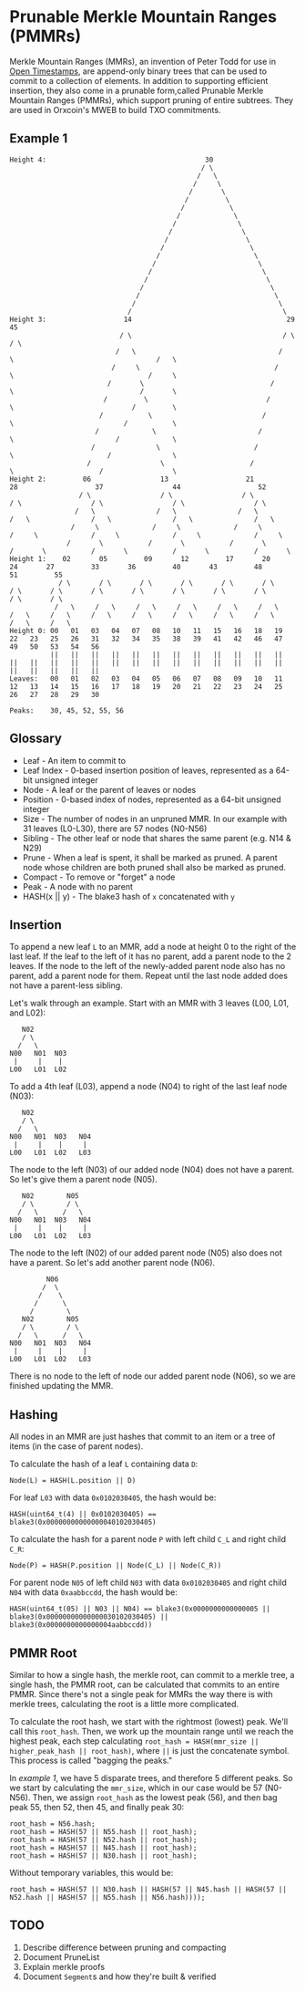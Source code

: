# Prunable Merkle Mountain Ranges (PMMRs)

Merkle Mountain Ranges (MMRs), an invention of Peter Todd for use in [Open Timestamps](https://github.com/opentimestamps/opentimestamps-server/blob/master/doc/merkle-mountain-range.md), are append-only binary trees that can be used to commit to a collection of elements. In addition to supporting efficient insertion, they also come in a prunable form,called Prunable Merkle Mountain Ranges (PMMRs), which support pruning of entire subtrees. They are used in Orxcoin\'s MWEB to build TXO commitments.

## Example 1

```
Height 4:                                       30
                                               / \
                                              /   \
                                             /     \
                                            /       \
                                           /         \
                                          /           \
                                         /             \
                                        /               \
                                       /                 \
                                      /                   \
                                     /                     \
                                    /                       \
                                   /                         \
                                  /                           \
                                 /                             \
                                /                               \
                               /                                 \
                              /                                   \
                             /                                     \
Height 3:                   14                                      29                                      45
                           / \                                     / \                                     / \
                          /   \                                   /   \                                   /   \
                         /     \                                 /     \                                 /     \
                        /       \                               /       \                               /       \
                       /         \                             /         \                             /         \
                      /           \                           /           \                           /           \
                     /             \                         /             \                         /             \
                    /               \                       /               \                       /               \
                   /                 \                     /                 \                     /                 \ 
Height 2:         06                 13                   21                 28                   37                 44                   52
                 / \                 / \                 / \                 / \                 / \                 / \                 / \
                /   \               /   \               /   \               /   \               /   \               /   \               /   \
               /     \             /     \             /     \             /     \             /     \             /     \             /     \
              /       \           /       \           /       \           /       \           /       \           /       \           /       \
Height 1:    02       05         09       12         17       20         24       27         33       36         40       43         48       51         55
            / \       / \       / \       / \       / \       / \       / \       / \       / \       / \       / \       / \       / \       / \       / \
           /   \     /   \     /   \     /   \     /   \     /   \     /   \     /   \     /   \     /   \     /   \     /   \     /   \     /   \     /   \ 
Height 0: 00   01   03   04   07   08   10   11   15   16   18   19   22   23   25   26   31   32   34   35   38   39   41   42   46   47   49   50   53   54   56
          ||   ||   ||   ||   ||   ||   ||   ||   ||   ||   ||   ||   ||   ||   ||   ||   ||   ||   ||   ||   ||   ||   ||   ||   ||   ||   ||   ||   ||   ||   ||
Leaves:   00   01   02   03   04   05   06   07   08   09   10   11   12   13   14   15   16   17   18   19   20   21   22   23   24   25   26   27   28   29   30

Peaks:    30, 45, 52, 55, 56
```

## Glossary

* Leaf - An item to commit to
* Leaf Index - 0-based insertion position of leaves, represented as a 64-bit unsigned integer
* Node - A leaf or the parent of leaves or nodes
* Position - 0-based index of nodes, represented as a 64-bit unsigned integer
* Size - The number of nodes in an unpruned MMR. In our example with 31 leaves (L0-L30), there are 57 nodes (N0-N56)
* Sibling - The other leaf or node that shares the same parent (e.g. N14 & N29)
* Prune - When a leaf is spent, it shall be marked as pruned. A parent node whose children are both pruned shall also be marked as pruned.
* Compact - To remove or "forget" a node
* Peak - A node with no parent
* HASH(x || y) - The blake3 hash of `x` concatenated with `y`

## Insertion

To append a new leaf `L` to an MMR, add a node at height 0 to the right of the last leaf. If the leaf to the left of it has no parent, add a parent node to the 2 leaves. If the node to the left of the newly-added parent node also has no parent, add a parent node for them. Repeat until the last node added does not have a parent-less sibling.

Let\'s walk through an example. Start with an MMR with 3 leaves (L00, L01, and L02):

```
   N02
   / \
  /   \ 
N00   N01  N03
 |     |    |
L00   L01  L02
```

To add a 4th leaf (L03), append a node (N04) to right of the last leaf node (N03):

```
   N02
   / \
  /   \ 
N00   N01  N03   N04
 |     |    |     |
L00   L01  L02   L03
```

The node to the left (N03) of our added node (N04) does not have a parent. So let\'s give them a parent node (N05).

```
   N02        N05
   / \        / \
  /   \      /   \ 
N00   N01  N03   N04
 |     |    |     |
L00   L01  L02   L03
```

The node to the left (N02) of our added parent node (N05) also does not have a parent. So let\'s add another parent node (N06).

```
         N06
        /  \
       /    \
      /      \
     /        \
   N02        N05
   / \        / \
  /   \      /   \ 
N00   N01  N03   N04
 |     |    |     |
L00   L01  L02   L03
```

There is no node to the left of node our added parent node (N06), so we are finished updating the MMR.

## Hashing

All nodes in an MMR are just hashes that commit to an item or a tree of items (in the case of parent nodes).

To calculate the hash of a leaf `L` containing data `D`:

```
Node(L) = HASH(L.position || D)
```

For leaf `L03` with data `0x0102030405`, the hash would be:

```
HASH(uint64_t(4) || 0x0102030405) == blake3(0x00000000000000040102030405)
```

To calculate the hash for a parent node `P` with left child `C_L` and right child `C_R`:

```
Node(P) = HASH(P.position || Node(C_L) || Node(C_R))
```

For parent node `N05` of left child `N03` with data `0x0102030405` and right child `N04` with data `0xaabbccdd`, the hash would be:

```
HASH(uint64_t(05) || N03 || N04) == blake3(0x0000000000000005 || blake3(0x00000000000000030102030405) || blake3(0x0000000000000004aabbccdd))
```

## PMMR Root

Similar to how a single hash, the merkle root, can commit to a merkle tree, a single hash, the PMMR root, can be calculated that commits to an entire PMMR. Since there's not a single peak for MMRs the way there is with merkle trees, calculating the root is a little more complicated.

To calculate the root hash, we start with the rightmost (lowest) peak. We\'ll call this `root_hash`. Then, we work up the mountain range until we reach the highest peak, each step calculating `root_hash = HASH(mmr_size || higher_peak_hash || root_hash)`, where `||` is just the concatenate symbol. This process is called "bagging the peaks."

In *example 1*, we have 5 disparate trees, and therefore 5 different peaks. So we start by calculating the `mmr_size`, which in our case would be 57 (N0-N56). Then, we assign `root_hash` as the lowest peak (56), and then bag peak 55, then 52, then 45, and finally peak 30:

```
root_hash = N56.hash;
root_hash = HASH(57 || N55.hash || root_hash);
root_hash = HASH(57 || N52.hash || root_hash);
root_hash = HASH(57 || N45.hash || root_hash);
root_hash = HASH(57 || N30.hash || root_hash);
```

Without temporary variables, this would be:
```
root_hash = HASH(57 || N30.hash || HASH(57 || N45.hash || HASH(57 || N52.hash || HASH(57 || N55.hash || N56.hash))));
```

## TODO

1. Describe difference between pruning and compacting
2. Document PruneList
3. Explain merkle proofs
4. Document `Segment`s and how they\'re built & verified